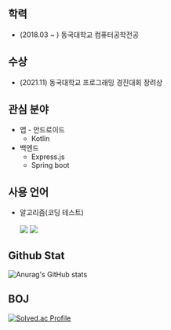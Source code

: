 ## 학력
- (2018.03 ~ ) 동국대학교 컴퓨터공학전공

## 수상
- (2021.11) 동국대학교 프로그래밍 경진대회 장려상

## 관심 분야
- 앱 - 안드로이드
  - Kotlin
- 백엔드
  - Express.js
  - Spring boot

## 사용 언어
 - 알고리즘(코딩 테스트)
<br/><br/>
<span><img src="https://img.shields.io/badge/C++-FF3399?style=flat-square&logo=c%2B%2B&style=social&logoColor=white"/></span>
<span><img src="https://img.shields.io/badge/Java-964b00?style=flat-square&logo=Java&logoColor=white"/></span>

## Github Stat
![Anurag's GitHub stats](https://github-readme-stats.vercel.app/api?username=hiwg08&show_icons=true&theme=highcontrast)

## BOJ
[![Solved.ac Profile](http://mazassumnida.wtf/api/v2/generate_badge?boj=bliss08)](https://solved.ac/bliss08/)






<!--
**hiwg08/hiwg08** is a ✨ _special_ ✨ repository because its `README.md` (this file) appears on your GitHub profile.

-->
